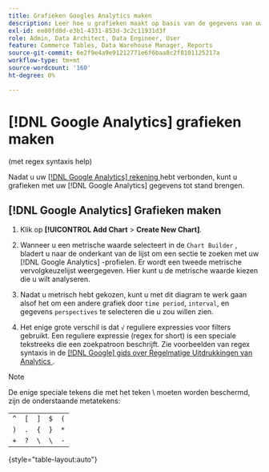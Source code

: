 ```yaml
---
title: Grafieken Googles Analytics maken
description: Leer hoe u grafieken maakt op basis van de gegevens van uw Googles Analytics.
exl-id: ee80fd0d-e3b1-4331-853d-3c2c11931d3f
role: Admin, Data Architect, Data Engineer, User
feature: Commerce Tables, Data Warehouse Manager, Reports
source-git-commit: 6e2f9e4a9e91212771e6f6baa8c2f8101125217a
workflow-type: tm+mt
source-wordcount: '160'
ht-degree: 0%

---
```


# [!DNL Google Analytics] grafieken maken

(met regex syntaxis help)

Nadat u uw [[!DNL Google Analytics]  rekening ](../../data-analyst/importing-data/integrations/google-analytics.md) hebt verbonden, kunt u grafieken met uw [!DNL Google Analytics] gegevens tot stand brengen.

## [!DNL Google Analytics] Grafieken maken

1. Klik op **[!UICONTROL Add Chart** > **Create New Chart]**.

1. Wanneer u een metrische waarde selecteert in de `Chart Builder` , bladert u naar de onderkant van de lijst om een sectie te zoeken met uw [!DNL Google Analytics] -profielen. Er wordt een tweede metrische vervolgkeuzelijst weergegeven. Hier kunt u de metrische waarde kiezen die u wilt analyseren.

1. Nadat u metrisch hebt gekozen, kunt u met dit diagram te werk gaan alsof het om een andere grafiek door `time period`, `interval`, en gegevens `perspectives` te selecteren die u zou willen zien.

1. Het enige grote verschil is dat `√` reguliere expressies voor filters gebruikt. Een reguliere expressie (regex for short) is een speciale tekstreeks die een zoekpatroon beschrijft. Zie voorbeelden van regex syntaxis in de [[!DNL Google]  gids over Regelmatige Uitdrukkingen van Analytics ](https://support.google.com/analytics/answer/1034324?hl=en).

>[!NOTE]
>
>De enige speciale tekens die met het teken \ moeten worden beschermd, zijn de onderstaande metatekens:

| | | | | |
|-----|-----|-----|-----|-----|
| `^` | `[` | `]` | `$` | `(` |
| `)` | `.` | `{` | `}` | `*` |
| `+` | `?` | `\` | `\` | `-` |

{style="table-layout:auto"}
